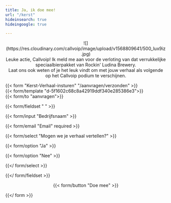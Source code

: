```yaml
---
title: Ja, ik doe mee!
url: "/kerst"
hideinsearch: true
hideingoogle: true

---
```

<center>
![](https://res.cloudinary.com/callvoip/image/upload/v1568809641/500_lux9iz.jpg)

<br>
Leuke actie, Callvoip! Ik meld me aan voor de verloting van dat verrukkelijke speciaalbierpakket van Rockin' Ludina Brewery. <br>Laat ons ook weten of je het leuk vindt om met jouw verhaal als volgende op het Callvoip podium te verschijnen.</center>

{{< form "Kerst-Verhaal-insturen" "/aanvragen/verzonden" >}}  
{{< form/template "d-5f1602c68c8a42919ddf340e285386e3">}}  
{{< form/to "aanvragen">}}

{{< form/fieldset " " >}}

{{< form/input "Bedrijfsnaam" >}}

{{< form/email "Email" required >}}

{{< form/select "Mogen we je verhaal vertellen?" >}}

{{< form/option "Ja" >}}

{{< form/option "Nee" >}}

{{</ form/select >}}

{{</ form/fieldset >}}

<center>{{< form/button "Doe mee" >}}</center>

{{</ form >}}
